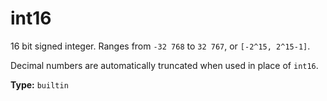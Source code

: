 # int16

16 bit signed integer. Ranges from `-32 768` to `32 767`, or `[-2^15, 2^15-1]`.

Decimal numbers are automatically truncated when used in place of `int16`.

**Type:** `builtin`

